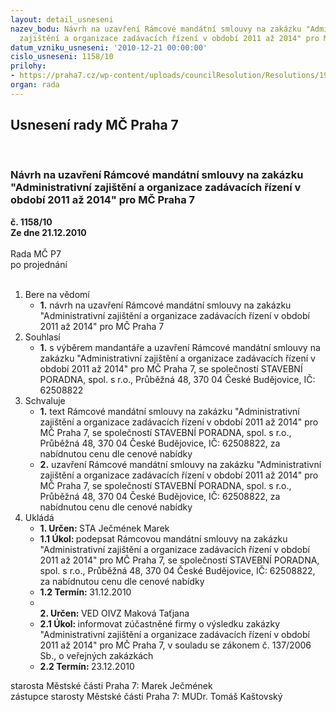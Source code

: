 ```yaml
---
layout: detail_usneseni
nazev_bodu: Návrh na uzavření Rámcové mandátní smlouvy na zakázku "Administrativní
  zajištění a organizace zadávacích řízení v období 2011 až 2014" pro MČ Praha 7
datum_vzniku_usneseni: '2010-12-21 00:00:00'
cislo_usneseni: 1158/10
prilohy:
- https://praha7.cz/wp-content/uploads/councilResolution/Resolutions/19755/68-10-popt%c3%a1vka-v%c3%bdzva.doc
organ: rada
---
```

<div id="ucUsn_pList" class="usn">
	<span><h2>Usnesení rady MČ Praha 7 </h2>
<br></span><div class="standBody">
<span><h3>Návrh na uzavření Rámcové mandátní smlouvy na zakázku "Administrativní zajištění a organizace zadávacích řízení v období 2011 až 2014" pro MČ Praha 7</h3></span><div class="center">
		<strong>č. 1158/10</strong><br>
	</div>
<div class="center">
		<strong>Ze dne 21.12.2010</strong><br><br>
	</div>Rada MČ P7<br> po projednání<br><br><ol>
<li>Bere na vědomí<ul><li>
<strong>1.</strong> návrh na uzavření Rámcové mandátní smlouvy na zakázku "Administrativní zajištění a organizace zadávacích řízení v období 2011 až 2014" pro MČ Praha 7</li></ul>
</li>
<li>Souhlasí<ul><li>
<strong>1.</strong> s výběrem mandantáře a uzavření Rámcové mandátní smlouvy na zakázku "Administrativní zajištění a organizace zadávacích řízení v období 2011 až 2014" pro MČ Praha 7, se společností STAVEBNÍ PORADNA, spol. s r.o., Průběžná 48, 370 04 České Budějovice, IČ: 62508822</li></ul>
</li>
<li>Schvaluje<ul>
<li>
<strong>1.</strong> text Rámcové mandátní smlouvy na zakázku "Administrativní zajištění a organizace zadávacích řízení v období 2011 až 2014" pro MČ Praha 7, se společností STAVEBNÍ PORADNA, spol. s r.o., Průběžná 48, 370 04 České Budějovice, IČ: 62508822, za nabídnutou cenu dle cenové nabídky </li>
<li>
<strong>2.</strong> uzavření Rámcové mandátní smlouvy na zakázku "Administrativní zajištění a organizace zadávacích řízení v období 2011 až 2014" pro MČ Praha 7, se společností STAVEBNÍ PORADNA, spol. s r.o., Průběžná 48, 370 04 České Budějovice, IČ: 62508822, za nabídnutou cenu dle cenové nabídky    </li>
</ul>
</li>
<li>Ukládá<ul>
<li>
<strong>1. Určen: </strong>STA Ječmének Marek</li>
<li>
<strong>1.1 Úkol: </strong>podepsat Rámcovou mandátní smlouvy na zakázku "Administrativní zajištění a organizace zadávacích řízení v období 2011 až 2014" pro MČ Praha 7, se společností STAVEBNÍ PORADNA, spol. s r.o., Průběžná 48, 370 04 České Budějovice, IČ: 62508822, za nabídnutou cenu dle cenové nabídky </li>
<li>
<strong>1.2 Termín: </strong>31.12.2010</li>
<li>
<strong><br>2. Určen: </strong>VED OIVZ Maková Taťjana</li>
<li>
<strong>2.1 Úkol: </strong>informovat zúčastněné firmy o výsledku zakázky "Administrativní zajištění a organizace zadávacích řízení v období 2011 až 2014" pro MČ Praha 7, v souladu se zákonem č. 137/2006 Sb., o veřejných zakázkách</li>
<li>
<strong>2.2 Termín: </strong>23.12.2010</li>
</ul>
</li>
</ol>starosta Městské části Praha 7: Marek Ječmének<br>zástupce starosty Městské části Praha 7: MUDr. Tomáš Kaštovský 
</div>
</div>